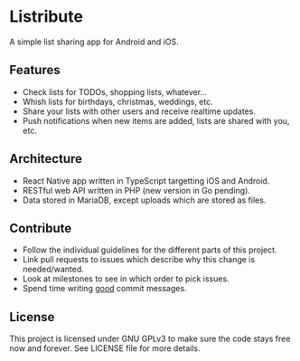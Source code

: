 # Listribute

A simple list sharing app for Android and iOS.

## Features

- Check lists for TODOs, shopping lists, whatever...
- Whish lists for birthdays, christmas, weddings, etc.
- Share your lists with other users and receive realtime updates.
- Push notifications when new items are added, lists are shared with you, etc.

## Architecture

- React Native app written in TypeScript targetting iOS and Android.
- RESTful web API written in PHP (new version in Go pending).
- Data stored in MariaDB, except uploads which are stored as files.

## Contribute

- Follow the individual guidelines for the different parts of this project.
- Link pull requests to issues which describe why this change is needed/wanted.
- Look at milestones to see in which order to pick issues.
- Spend time writing [good](https://tbaggery.com/2008/04/19/a-note-about-git-commit-messages.html) commit messages.

## License

This project is licensed under GNU GPLv3 to make sure the code stays free now and forever. See LICENSE file for more details.
